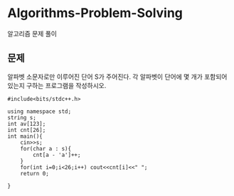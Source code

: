 # Algorithms-Problem-Solving
알고리즘 문제 풀이

## 문제
알파벳 소문자로만 이루어진 단어 S가 주어진다. 각 알파벳이 단어에 몇 개가 포함되어 있는지 구하는 프로그램을 작성하시오.

```
#include<bits/stdc++.h>

using namespace std;
string s;
int av[123];
int cnt[26];
int main(){
	cin>>s;
	for(char a : s){
		cnt[a - 'a']++;	
	}
	for(int i=0;i<26;i++) cout<<cnt[i]<<" ";
	return 0;
	
}
```

